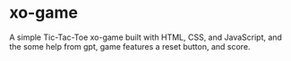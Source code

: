 # xo-game
A simple Tic-Tac-Toe xo-game built with HTML, CSS, and JavaScript, and the some help from gpt, game features a reset button, and score.
